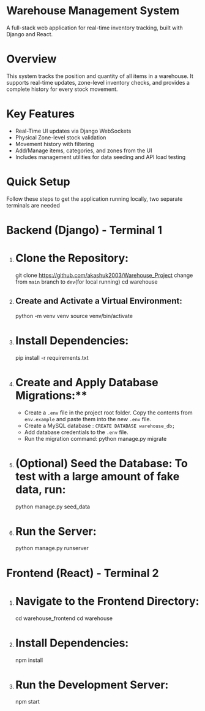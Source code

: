 # Warehouse Management System
A full-stack web application for real-time inventory tracking, built with Django and React.

# Overview
This system tracks the position and quantity of all items in a warehouse. It supports real-time updates, zone-level inventory checks, and provides a complete history for every stock movement.

# Key Features
* Real-Time UI updates via Django WebSockets
* Physical Zone-level stock validation
* Movement history with filtering
* Add/Manage items, categories, and zones from the UI
* Includes management utilities for data seeding and API load testing


# Quick Setup

Follow these steps to get the application running locally, two separate terminals are needed

# Backend (Django) - Terminal 1

1.  # Clone the Repository:
    git clone https://github.com/akashuk2003/Warehouse_Project
    change from `main` branch to `dev`(for local running)
    cd warehouse

2.  ## Create and Activate a Virtual Environment:
    python -m venv venv
    source venv/bin/activate 

3.  # Install Dependencies:
    pip install -r requirements.txt

4.  # Create and Apply Database Migrations:**
    * Create a `.env` file in the project root folder. Copy the contents from `env.example` and paste them into the new `.env` file.
    * Create a MySQL database : `CREATE DATABASE warehouse_db;`
    * Add database credentials to the `.env` file.
    * Run the migration command:
        python manage.py migrate

5.  # (Optional) Seed the Database: To test with a large amount of fake data, run:
    python manage.py seed_data

6.  # Run the Server:
    python manage.py runserver

# Frontend (React) - Terminal 2

1.  # Navigate to the Frontend Directory:
    cd warehouse_frontend
    cd warehouse

2.  # Install Dependencies:
    npm install

3.  # Run the Development Server:
    npm start
